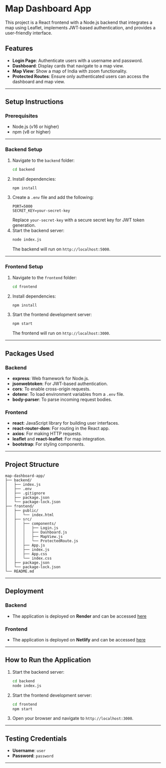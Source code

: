 # Map Dashboard App

This project is a React frontend with a Node.js backend that integrates a map using Leaflet, implements JWT-based authentication, and provides a user-friendly interface.

## Features
- **Login Page**: Authenticate users with a username and password.
- **Dashboard**: Display cards that navigate to a map view.
- **Map View**: Show a map of India with zoom functionality.
- **Protected Routes**: Ensure only authenticated users can access the dashboard and map view.

---

## Setup Instructions

### Prerequisites
- Node.js (v16 or higher)
- npm (v8 or higher)

---

### Backend Setup
1. Navigate to the `backend` folder:
   ```bash
   cd backend
   ```
2. Install dependencies:
   ```bash
   npm install
   ```
3. Create a `.env` file and add the following:
   ```env
   PORT=5000
   SECRET_KEY=your-secret-key
   ```
   Replace `your-secret-key` with a secure secret key for JWT token generation.
4. Start the backend server:
   ```bash
   node index.js
   ```
   The backend will run on `http://localhost:5000`.

---

### Frontend Setup
1. Navigate to the `frontend` folder:
   ```bash
   cd frontend
   ```
2. Install dependencies:
   ```bash
   npm install
   ```
3. Start the frontend development server:
   ```bash
   npm start
   ```
   The frontend will run on `http://localhost:3000`.

---

## Packages Used

### Backend
- **express**: Web framework for Node.js.
- **jsonwebtoken**: For JWT-based authentication.
- **cors**: To enable cross-origin requests.
- **dotenv**: To load environment variables from a `.env` file.
- **body-parser**: To parse incoming request bodies.

### Frontend
- **react**: JavaScript library for building user interfaces.
- **react-router-dom**: For routing in the React app.
- **axios**: For making HTTP requests.
- **leaflet** and **react-leaflet**: For map integration.
- **bootstrap**: For styling components.

---

## Project Structure

```
map-dashboard-app/
├── backend/
│   ├── index.js
│   ├── .env
│   ├── .gitignore
│   ├── package.json
│   └── package-lock.json
├── frontend/
│   ├── public/
│   │   └── index.html
│   ├── src/
│   │   ├── components/
│   │   │   ├── Login.js
│   │   │   ├── Dashboard.js
│   │   │   ├── MapView.js
│   │   │   └── ProtectedRoute.js
│   │   ├── App.js
│   │   ├── index.js
│   │   ├── App.css
│   │   └── index.css
│   ├── package.json
│   └── package-lock.json
└── README.md
```

---

## Deployment
### Backend
- The application is deployed on **Render** and can be accessed [here](https://backend-auth-1xam.onrender.com/api/login)

### Frontend
- The application is deployed on **Netlify** and can be accessed [here](https://map-dashboard-app.vercel.app/)


---

## How to Run the Application
1. Start the backend server:
   ```bash
   cd backend
   node index.js
   ```
2. Start the frontend development server:
   ```bash
   cd frontend
   npm start
   ```
3. Open your browser and navigate to `http://localhost:3000`.

---

## Testing Credentials
- **Username**: `user`
- **Password**: `password`

---


